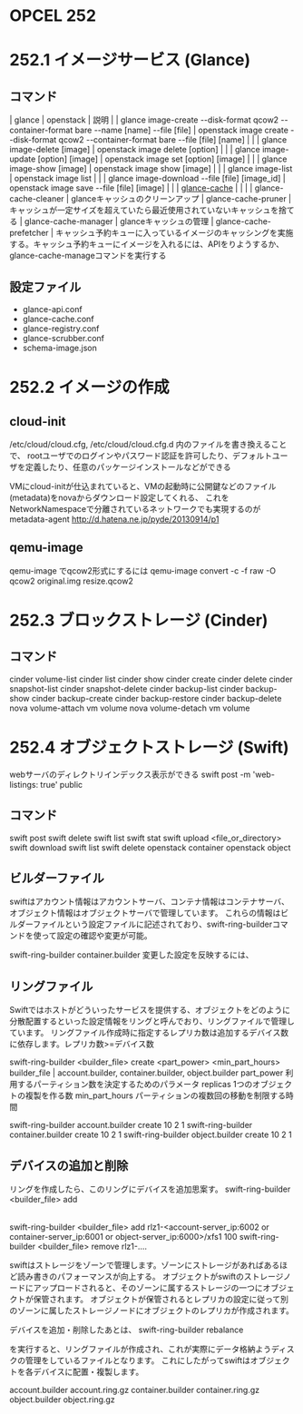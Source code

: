 # OPCEL 252

# 252.1 イメージサービス (Glance)
## コマンド
| glance | openstack | 説明 |
| glance image-create --disk-format qcow2 --container-format bare --name [name] --file [file] | openstack image create --disk-format qcow2 --container-format bare --file [file] [name] | |
| glance image-delete [image]                     | openstack image delete [option]            | |
| glance image-update [option] [image]            | openstack image set [option] [image]       | |
| glance image-show [image]                       | openstack image show [image]               | |
| glance image-list                               | openstack image list                       | |
| glance image-download --file [file] [image_id]  | openstack image save --file [file] [image] | |
| [glance-cache](http://docs.openstack.org/developer/glance/cache.html) | | |
| glance-cache-cleaner    | glanceキャッシュのクリーンアップ
| glance-cache-pruner     | キャッシュが一定サイズを超えていたら最近使用されていないキャッシュを捨てる
| glance-cache-manager    | glanceキャッシュの管理
| glance-cache-prefetcher | キャッシュ予約キューに入っているイメージのキャッシングを実施する。キャッシュ予約キューにイメージを入れるには、APIをりようするか、glance-cache-manageコマンドを実行する

## 設定ファイル
* glance-api.conf
* glance-cache.conf
* glance-registry.conf
* glance-scrubber.conf
* schema-image.json


# 252.2 イメージの作成
## cloud-init
/etc/cloud/cloud.cfg, /etc/cloud/cloud.cfg.d 内のファイルを書き換えることで、
rootユーザでのログインやパスワード認証を許可したり、デフォルトユーザを定義したり、任意のパッケージインストールなどができる

VMにcloud-initが仕込まれていると、VMの起動時に公開鍵などのファイル(metadata)をnovaからダウンロード設定してくれる、
これをNetworkNamespaceで分離されているネットワークでも実現するのがmetadata-agent
http://d.hatena.ne.jp/pyde/20130914/p1


## qemu-image
qemu-image でqcow2形式にするには
qemu-image convert -c -f raw -O qcow2 original.img resize.qcow2



# 252.3 ブロックストレージ (Cinder)
## コマンド
cinder volume-list
cinder list
cinder show
cinder create
cinder delete
cinder snapshot-list
cinder snapshot-delete
cinder backup-list
cinder backup-show
cinder backup-create
cinder backup-restore
cinder backup-delete
nova volume-attach vm volume
nova volume-detach vm volume



# 252.4 オブジェクトストレージ (Swift)

webサーバのディレクトリインデックス表示ができる
swift post -m 'web-listings: true' public

## コマンド
swift post <container>
swift delete <container>
swift list
swift stat <container>
swift upload <container> <file_or_directory>
swift download <container> <object>
swift list <container>
swift delete <container> <object>
openstack container
openstack object

## ビルダーファイル
swiftはアカウント情報はアカウントサーバ、コンテナ情報はコンテナサーバ、オブジェクト情報はオブジェクトサーバで管理しています。
これらの情報はビルダーファイルという設定ファイルに記述されており、swift-ring-builderコマンドを使って設定の確認や変更が可能。

swift-ring-builder container.builder
変更した設定を反映するには、

## リングファイル
Swiftではホストがどういったサービスを提供する、オブジェクトをどのように分散配置するといった設定情報をリングと呼んでおり、リングファイルで管理しています。
リングファイル作成時に指定するレプリカ数は追加するデバイス数に依存します。レプリカ数>=デバイス数

swift-ring-builder <builder_file> create <part_power> <replicas> <min_part_hours>
builder_file | account.builder, container.builder, object.builder
part_power 利用するパーティション数を決定するためのパラメータ
replicas   1つのオブジェクトの複製を作る数
min_part_hours  パーティションの複数回の移動を制限する時間

swift-ring-builder account.builder create 10 2 1
swift-ring-builder container.builder create 10 2 1
swift-ring-builder object.builder create 10 2 1

## デバイスの追加と削除
リングを作成したら、このリングにデバイスを追加思案す。
swift-ring-builder <builder_file> add <device> <option>

swift-ring-builder <builder_file> add rlz1-<account-server_ip:6002 or container-server_ip:6001 or object-server_ip:6000>/xfs1 100
swift-ring-builder <builder_file> remove rlz1-....

swiftはストレージをゾーンで管理します。ゾーンにストレージがあればあるほど読み書きのパフォーマンスが向上する。
オブジェクトがswiftのストレージノードにアップロードされると、そのゾーンに属するストレージの一つにオブジェクトが保管されます。
オブジェクトが保管されるとレプリカの設定に従って別のゾーンに属したストレージノードにオブジェクトのレプリカが作成されます。


デバイスを追加・削除したあとは、
swift-ring-builder <builder-file> rebalance

を実行すると、リングファイルが作成され、これが実際にデータ格納ようディスクの管理をしているファイルとなります。
これにしたがってswiftはオブジェクトを各デバイスに配置・複製します。

account.builder
account.ring.gz
container.builder
container.ring.gz
object.builder
object.ring.gz

